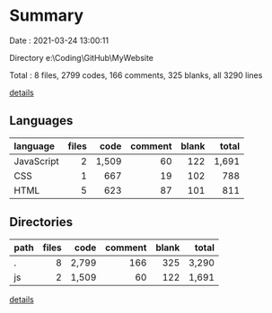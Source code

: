 # Summary

Date : 2021-03-24 13:00:11

Directory e:\Coding\GitHub\MyWebsite

Total : 8 files,  2799 codes, 166 comments, 325 blanks, all 3290 lines

[details](details.md)

## Languages
| language | files | code | comment | blank | total |
| :--- | ---: | ---: | ---: | ---: | ---: |
| JavaScript | 2 | 1,509 | 60 | 122 | 1,691 |
| CSS | 1 | 667 | 19 | 102 | 788 |
| HTML | 5 | 623 | 87 | 101 | 811 |

## Directories
| path | files | code | comment | blank | total |
| :--- | ---: | ---: | ---: | ---: | ---: |
| . | 8 | 2,799 | 166 | 325 | 3,290 |
| js | 2 | 1,509 | 60 | 122 | 1,691 |

[details](details.md)
